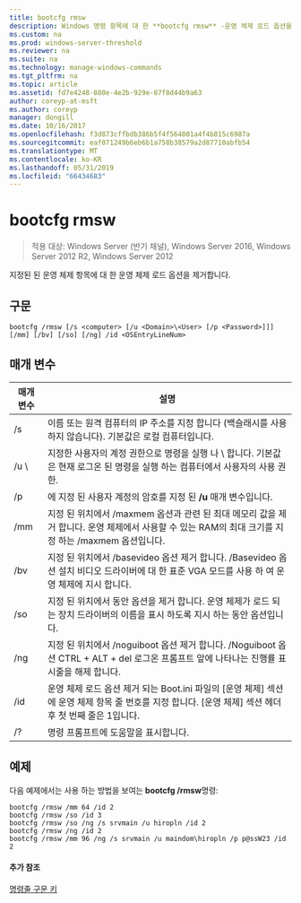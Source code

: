 ```yaml
---
title: bootcfg rmsw
description: Windows 명령 항목에 대 한 **bootcfg rmsw** -운영 체제 로드 옵션을 지정 된 운영 체제 항목을 제거 합니다.
ms.custom: na
ms.prod: windows-server-threshold
ms.reviewer: na
ms.suite: na
ms.technology: manage-windows-commands
ms.tgt_pltfrm: na
ms.topic: article
ms.assetid: fd7e4248-880e-4e2b-929e-87f8d44b9a63
author: coreyp-at-msft
ms.author: coreyp
manager: dongill
ms.date: 10/16/2017
ms.openlocfilehash: f3d873cffbdb386b5f4f564801a4f4b815c6987a
ms.sourcegitcommit: eaf071249b6eb6b1a758b38579a2d87710abfb54
ms.translationtype: MT
ms.contentlocale: ko-KR
ms.lasthandoff: 05/31/2019
ms.locfileid: "66434683"
---
```

# <a name="bootcfg-rmsw"></a>bootcfg rmsw

>적용 대상: Windows Server (반기 채널), Windows Server 2016, Windows Server 2012 R2, Windows Server 2012

지정된 된 운영 체제 항목에 대 한 운영 체제 로드 옵션을 제거합니다.

## <a name="syntax"></a>구문
```
bootcfg /rmsw [/s <computer> [/u <Domain>\<User> [/p <Password>]]] [/mm] [/bv] [/so] [/ng] /id <OSEntryLineNum>
```
## <a name="parameters"></a>매개 변수

|      매개 변수       |                                                                                                      설명                                                                                                       |
|----------------------|------------------------------------------------------------------------------------------------------------------------------------------------------------------------------------------------------------------------|
|    /s <computer>     |                                                   이름 또는 원격 컴퓨터의 IP 주소를 지정 합니다 (백슬래시를 사용 하지 않습니다). 기본값은 로컬 컴퓨터입니다.                                                   |
| /u <Domain>\\<User>  |          지정한 사용자의 계정 권한으로 명령을 실행 <User> 나 <Domain> \\ <User>합니다. 기본값은 현재 로그온 된 명령을 실행 하는 컴퓨터에서 사용자의 사용 권한.          |
|    /p <Password>     |                                                                 에 지정 된 사용자 계정의 암호를 지정 된 **/u** 매개 변수입니다.                                                                  |
|         /mm          |           지정 된 위치에서 /maxmem 옵션과 관련 된 최대 메모리 값을 제거 <OSEntryLineNum>합니다. 운영 체제에서 사용할 수 있는 RAM의 최대 크기를 지정 하는 /maxmem 옵션입니다.            |
|         /bv          |                     지정 된 위치에서 /basevideo 옵션 제거 <OSEntryLineNum>합니다. /Basevideo 옵션 설치 비디오 드라이버에 대 한 표준 VGA 모드를 사용 하 여 운영 체제에 지시 합니다.                     |
|         /so          |                         지정 된 위치에서 동안 옵션을 제거 <OSEntryLineNum>합니다. 운영 체제가 로드 되는 장치 드라이버의 이름을 표시 하도록 지시 하는 동안 옵션입니다.                          |
|         /ng          |                         지정 된 위치에서 /noguiboot 옵션 제거 <OSEntryLineNum>합니다. /Noguiboot 옵션 CTRL + ALT + del 로그온 프롬프트 앞에 나타나는 진행률 표시줄을 해제 합니다.                          |
| /id <OSEntryLineNum> | 운영 체제 로드 옵션 제거 되는 Boot.ini 파일의 [운영 체제] 섹션에 운영 체제 항목 줄 번호를 지정 합니다. [운영 체제] 섹션 헤더 후 첫 번째 줄은 1입니다. |
|          /?          |                                                                                          명령 프롬프트에 도움말을 표시합니다.                                                                                          |

## <a name="BKMK_examples"></a>예제
다음 예제에서는 사용 하는 방법을 보여는 **bootcfg /rmsw**명령:
```
bootcfg /rmsw /mm 64 /id 2 
bootcfg /rmsw /so /id 3 
bootcfg /rmsw /so /ng /s srvmain /u hiropln /id 2 
bootcfg /rmsw /ng /id 2 
bootcfg /rmsw /mm 96 /ng /s srvmain /u maindom\hiropln /p p@ssW23 /id 2       
```
#### <a name="additional-references"></a>추가 참조
[명령줄 구문 키](command-line-syntax-key.md)

